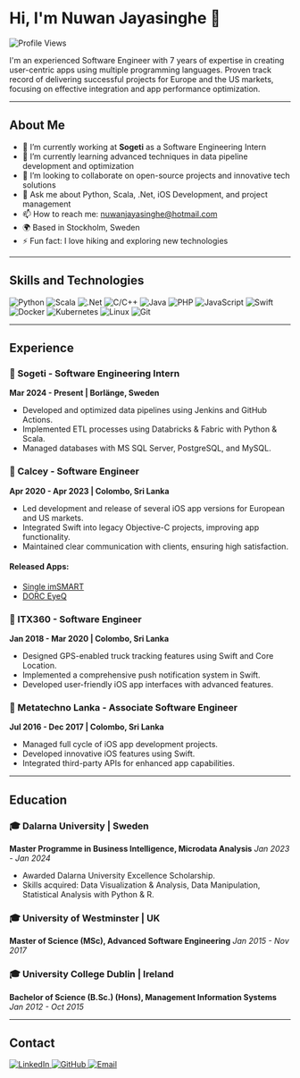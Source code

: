 # Hi, I'm Nuwan Jayasinghe 👋

![Profile Views](https://komarev.com/ghpvc/?username=NuwanJayasinghe&color=blueviolet&style=plastic)

I'm an experienced Software Engineer with 7 years of expertise in creating user-centric apps using multiple programming languages. Proven track record of delivering successful projects for Europe and the US markets, focusing on effective integration and app performance optimization.

---

## About Me

- 🔭 I’m currently working at **Sogeti** as a Software Engineering Intern
- 🌱 I’m currently learning advanced techniques in data pipeline development and optimization
- 👯 I’m looking to collaborate on open-source projects and innovative tech solutions
- 💬 Ask me about Python, Scala, .Net, iOS Development, and project management
- 📫 How to reach me: [nuwanjayasinghe@hotmail.com](mailto:nuwanjayasinghe@hotmail.com)
- 🌍 Based in Stockholm, Sweden
- ⚡ Fun fact: I love hiking and exploring new technologies

---

## Skills and Technologies

<p align="left">
  <img src="https://img.shields.io/badge/-Python-3776AB?style=flat&logo=python&logoColor=white" alt="Python"/>
  <img src="https://img.shields.io/badge/-Scala-DC322F?style=flat&logo=scala&logoColor=white" alt="Scala"/>
  <img src="https://img.shields.io/badge/-.Net-512BD4?style=flat&logo=dotnet&logoColor=white" alt=".Net"/>
  <img src="https://img.shields.io/badge/-C/C++-00599C?style=flat&logo=c&logoColor=white" alt="C/C++"/>
  <img src="https://img.shields.io/badge/-Java-007396?style=flat&logo=java&logoColor=white" alt="Java"/>
  <img src="https://img.shields.io/badge/-PHP-777BB4?style=flat&logo=php&logoColor=white" alt="PHP"/>
  <img src="https://img.shields.io/badge/-JavaScript-F7DF1E?style=flat&logo=javascript&logoColor=white" alt="JavaScript"/>
  <img src="https://img.shields.io/badge/-Swift-FA7343?style=flat&logo=swift&logoColor=white" alt="Swift"/>
  <img src="https://img.shields.io/badge/-Docker-2496ED?style=flat&logo=docker&logoColor=white" alt="Docker"/>
  <img src="https://img.shields.io/badge/-Kubernetes-326CE5?style=flat&logo=kubernetes&logoColor=white" alt="Kubernetes"/>
  <img src="https://img.shields.io/badge/-Linux-FCC624?style=flat&logo=linux&logoColor=white" alt="Linux"/>
  <img src="https://img.shields.io/badge/-Git-F05032?style=flat&logo=git&logoColor=white" alt="Git"/>
</p>

---

## Experience

### 📍 Sogeti - Software Engineering Intern
**Mar 2024 - Present | Borlänge, Sweden**

- Developed and optimized data pipelines using Jenkins and GitHub Actions.
- Implemented ETL processes using Databricks & Fabric with Python & Scala.
- Managed databases with MS SQL Server, PostgreSQL, and MySQL.

### 📍 Calcey - Software Engineer
**Apr 2020 - Apr 2023 | Colombo, Sri Lanka**

- Led development and release of several iOS app versions for European and US markets.
- Integrated Swift into legacy Objective-C projects, improving app functionality.
- Maintained clear communication with clients, ensuring high satisfaction.

#### Released Apps:
- [Single imSMART](https://apps.apple.com/us/app/imsmart-sales-enablement/id1479515203)
- [DORC EyeQ](https://apps.apple.com/us/app/dorc-eyeq/id1469008557)

### 📍 ITX360 - Software Engineer
**Jan 2018 - Mar 2020 | Colombo, Sri Lanka**

- Designed GPS-enabled truck tracking features using Swift and Core Location.
- Implemented a comprehensive push notification system in Swift.
- Developed user-friendly iOS app interfaces with advanced features.

### 📍 Metatechno Lanka - Associate Software Engineer
**Jul 2016 - Dec 2017 | Colombo, Sri Lanka**

- Managed full cycle of iOS app development projects.
- Developed innovative iOS features using Swift.
- Integrated third-party APIs for enhanced app capabilities.

---

## Education

### 🎓 Dalarna University | Sweden
**Master Programme in Business Intelligence, Microdata Analysis**
*Jan 2023 - Jan 2024*

- Awarded Dalarna University Excellence Scholarship.
- Skills acquired: Data Visualization & Analysis, Data Manipulation, Statistical Analysis with Python & R.

### 🎓 University of Westminster | UK
**Master of Science (MSc), Advanced Software Engineering**
*Jan 2015 - Nov 2017*

### 🎓 University College Dublin | Ireland
**Bachelor of Science (B.Sc.) (Hons), Management Information Systems**
*Jan 2012 - Oct 2015*

---

## Contact

<p align="left">
  <a href="https://www.linkedin.com/in/nuwanjayasinghe">
    <img src="https://img.shields.io/badge/LinkedIn-0077B5?style=for-the-badge&logo=linkedin&logoColor=white" alt="LinkedIn"/>
  </a>
  <a href="https://github.com/NuwanJayasinghe">
    <img src="https://img.shields.io/badge/GitHub-181717?style=for-the-badge&logo=github&logoColor=white" alt="GitHub"/>
  </a>
  <a href="mailto:nuwanjayasinghe@hotmail.com">
    <img src="https://img.shields.io/badge/Email-D14836?style=for-the-badge&logo=gmail&logoColor=white" alt="Email"/>
  </a>
</p>


